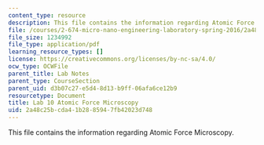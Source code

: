 ```yaml
---
content_type: resource
description: This file contains the information regarding Atomic Force Microscopy.
file: /courses/2-674-micro-nano-engineering-laboratory-spring-2016/2a48c25bcda41b2885947fb42023d748_MIT2_674S16_LabNote10.pdf
file_size: 1234992
file_type: application/pdf
learning_resource_types: []
license: https://creativecommons.org/licenses/by-nc-sa/4.0/
ocw_type: OCWFile
parent_title: Lab Notes
parent_type: CourseSection
parent_uid: d3b07c27-e5d4-8d13-b9ff-06afa6ce12b9
resourcetype: Document
title: Lab 10 Atomic Force Microscopy
uid: 2a48c25b-cda4-1b28-8594-7fb42023d748
---
```

This file contains the information regarding Atomic Force Microscopy.